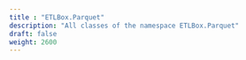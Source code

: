 ```yaml
---
title : "ETLBox.Parquet"
description: "All classes of the namespace ETLBox.Parquet"
draft: false
weight: 2600
---
```

